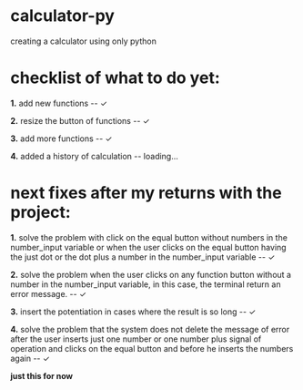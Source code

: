 # calculator-py
creating a calculator using only python


# checklist of what to do yet:
**1.** add new functions -- ✓

**2.** resize the button of functions -- ✓

**3.** add more functions -- ✓

**4.** added a history of calculation -- loading...

# next fixes after my returns with the project:

**1.** solve the problem with click on the equal button without numbers in the number_input variable or when the user clicks on the equal button having the just dot or the dot plus a number in the number_input variable -- ✓

**2.** solve the problem when the user clicks on any function button without a number in the number_input variable, in this case, the terminal return an error message. -- ✓

**3.** insert the potentiation in cases where the result is so long -- ✓

**4.** solve the problem that the system does not delete the message of error after the user inserts just one number or one number plus signal of operation and clicks on the equal button and before he inserts the numbers again -- ✓

**just this for now**
